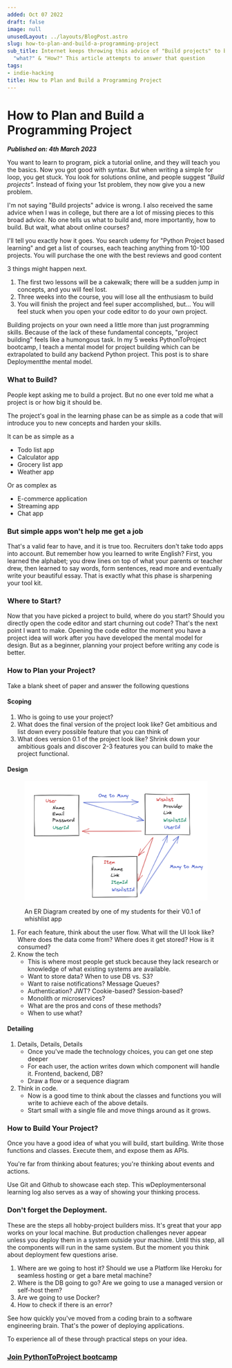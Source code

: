 ```yaml
---
added: Oct 07 2022
draft: false
image: null
unusedLayout: ../layouts/BlogPost.astro
slug: how-to-plan-and-build-a-programming-project
sub_title: Internet keeps throwing this advice of "Build projects" to beginners, but
  "what?" & "How?" This article attempts to answer that question
tags:
- indie-hacking
title: How to Plan and Build a Programming Project
---
```


# How to Plan and Build a Programming Project

_**Published on: 4th March 2023**_

You want to learn to program, pick a tutorial online, and they will teach you the basics. Now you got good with syntax. But when writing a simple for loop, you get stuck. You look for solutions online, and people suggest _"Build projects"._ Instead of fixing your 1st problem, they now give you a new problem.

I'm not saying "Build projects" advice is wrong. I also received the same advice when I was in college, but there are a lot of missing pieces to this broad advice. No one tells us what to build and, more importantly, how to build. But wait, what about online courses?

I'll tell you exactly how it goes. You search udemy for "Python Project based learning" and get a list of courses, each teaching anything from 10-100 projects. You will purchase the one with the best reviews and good content

3 things might happen next.

1. The first two lessons will be a cakewalk; there will be a sudden jump in concepts, and you will feel lost.
2. Three weeks into the course, you will lose all the enthusiasm to build
3. You will finish the project and feel super accomplished, but... You will feel stuck when you open your code editor to do your own project.

Building projects on your own need a little more than just programming skills. Because of the lack of these fundamental concepts, "project building" feels like a humongous task. In my 5 weeks PythonToProject bootcamp, I teach a mental model for project building which can be extrapolated to build any backend Python project. This post is to share Deploymentthe mental model.

### What to Build?

People kept asking me to build a project. But no one ever told me what a project is or how big it should be.

The project's goal in the learning phase can be as simple as a code that will introduce you to new concepts and harden your skills.

It can be as simple as a

* Todo list app
* Calculator app
* Grocery list app
* Weather app

Or as complex as

* E-commerce application
* Streaming app
* Chat app

### But simple apps won't help me get a job

That's a valid fear to have, and it is true too. Recruiters don't take todo apps into account. But remember how you learned to write English? First, you learned the alphabet; you drew lines on top of what your parents or teacher drew, then learned to say words, form sentences, read more and eventually write your beautiful essay. That is exactly what this phase is sharpening your tool kit.

### Where to Start?

Now that you have picked a project to build, where do you start? Should you directly open the code editor and start churning out code? That's the next point I want to make. Opening the code editor the moment you have a project idea will work after you have developed the mental model for design. But as a beginner, planning your project before writing any code is better.

### How to Plan your Project?

Take a blank sheet of paper and answer the following questions

#### Scoping

1. Who is going to use your project?
2. What does the final version of the project look like? Get ambitious and list down every possible feature that you can think of
3. What does version 0.1 of the project look like? Shrink down your ambitious goals and discover 2-3 features you can build to make the project functional.

#### Design

<figure><img src="../.gitbook/assets/image (9).png" alt=""><figcaption><p>An ER Diagram created by one of my students for their V0.1 of whishlist app</p></figcaption></figure>

1. For each feature, think about the user flow. What will the UI look like? Where does the data come from? Where does it get stored? How is it consumed?
2. Know the tech&#x20;
   * This is where most people get stuck because they lack research or knowledge of what existing systems are available.
   * Want to store data? When to use DB vs. S3?
   * Want to raise notifications? Message Queues?
   * Authentication? JWT? Cookie-based? Session-based?
   * Monolith or microservices?
   * What are the pros and cons of these methods?
   * When to use what?

#### Detailing

1. Details, Details, Details
   * Once you've made the technology choices, you can get one step deeper
   * For each user, the action writes down which component will handle it. Frontend, backend, DB?
   * Draw a flow or a sequence diagram&#x20;
2. Think in code.
   * Now is a good time to think about the classes and functions you will write to achieve each of the above details.
   * &#x20;Start small with a single file and move things around as it grows.

### How to Build Your Project?

Once you have a good idea of what you will build, start building. Write those functions and classes. Execute them, and expose them as APIs.&#x20;

You're far from thinking about features; you're thinking about events and actions.

Use Git and Github to showcase each step. This wDeploymentersonal learning log also serves as a way of showing your thinking process.

### Don't forget the Deployment.

These are the steps all hobby-project builders miss. It's great that your app works on your local machine. But production challenges never appear unless you deploy them in a system outside your machine. Until this step, all the components will run in the same system. But the moment you think about deployment few questions arise.

1. Where are we going to host it? Should we use a Platform like Heroku for seamless hosting or get a bare metal machine?
2. Where is the DB going to go? Are we going to use a managed version or self-host them?
3. Are we going to use Docker?
4. How to check if there is an error?

See how quickly you've moved from a coding brain to a software engineering brain. That's the power of deploying applications.

To experience all of these through practical steps on your idea.

### [Join PythonToProject bootcamp](https://bhavaniravi.gumroad.com/l/LaFSj)